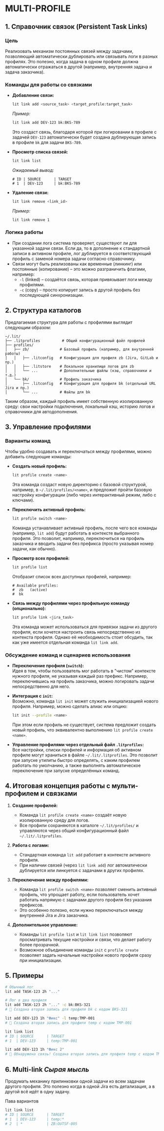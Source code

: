 # MULTI-PROFILE

## 1. Справочник связок (Persistent Task Links)

### Цель
Реализовать механизм постоянных связей между задачами, позволяющий автоматически дублировать или связывать логи в разных профилях. Это полезно, когда задача в одном профиле должна автоматически отражаться в другой (например, внутренняя задача и задача заказчика).

### Команды для работы со связками

- **Добавление связи:**  
  ```bash
  lit link add <source_task> <target_profile:target_task>
  ```
  *Пример:*  
  ```bash
  lit link add DEV-123 bk:BKS-789
  ```
  Это создаст связь, благодаря которой при логировании в профиле с задачей `DEV-123` автоматически будет создана дублирующая запись в профиле `bk` для задачи `BKS-789`.

- **Просмотр списка связей:**  
  ```bash
  lit link list
  ```
  *Ожидаемый вывод:*
  ```
  # ID | SOURCE      | TARGET
  # 1  | DEV-123     | bk:BKS-789
  ```

- **Удаление связи:**  
  ```bash
  lit link remove <link_id>
  ```
  *Пример:*  
  ```bash
  lit link remove 1
  ```

### Логика работы
- При создании лога система проверяет, существуют ли для указанной задачи связи. Если да, то в дополнение к стандартной записи в активном профиле, лог дублируется в соответствующий профиль с заменой номера задачи согласно справочнику.
- Связи могут быть реализованы как временные (линкинг) или постоянные (копирование) – это можно разграничить флагами, например:
  - `-l` (linked) – создаётся связь, которая привязывает логи между профилями.
  - `-c` (copy) – просто копирует запись в другой профиль без последующей синхронизации.



## 2. Структура каталогов

Предлагаемая структура для работы с профилями выглядит следующим образом:

```
~/.lit/
├── .litprofiles          # Общий конфигурационный файл профилей
├── profiles/
│   ├── zb/              # Базовый профиль (например, для внутренней работы)
│   │   ├── .litconfig   # Конфигурация для профиля zb (Jira, GitLab и пр.)
│   │   ├── .litstore    # Локальное хранилище логов для zb
│   │   └── ...          # Дополнительные файлы (кэш, справочники и т.д.)
│   └── bk/              # Профиль заказчика
│       ├── .litconfig   # Конфигурация для профиля bk (отдельный URL Jira и пр.)
│       └── ...          # Файлы для bk
```

Таким образом, каждый профиль имеет собственную изолированную среду: свои настройки подключения, локальный кэш, историю логов и справочники для автодополнения.


## 3. Управление профилями

### Варианты команд
Чтобы удобно создавать и переключаться между профилями, можно добавить следующие команды:

- **Создать новый профиль:**  
  ```bash
  lit profile create <name>
  ```
  Эта команда создаст новую директорию с базовой структурой, например, в `~/.lit/profiles/<name>`, и предложит пройти базовую настройку конфигурации (либо через интерактивный режим, либо с ключами).

- **Переключить активный профиль:**  
  ```bash
  lit profile switch <name>
  ```
  Команда устанавливает активный профиль, после чего все команды (например, `lit add`) будут работать в контексте выбранного профиля. Это позволит, например, переключиться на профиль заказчика и вводить задачи без префикса (просто указывая номер задачи, как обычно).

- **Просмотр всех профилей:**  
  ```bash
  lit profile list
  ```
  Отобразит список всех доступных профилей, например:
  ```
  # Available profiles:
  #  zb   (active)
  #  bk
  ```

- **Связь между профилями через профильную команду (опционально):**  
  ```bash
  lit profile link <jira_task>
  ```
  Эта команда может использоваться для привязки задачи из другого профиля, если хочется настроить связь непосредственно из контекста профиля. Однако её необходимость стоит обсудить, так как уже имеется отдельная команда `lit link add`.

### Обсуждение команд и сценариев использования

- **Переключение профиля (`switch`):**  
  Идея в том, чтобы пользователь мог работать в "чистом" контексте нужного профиля, не указывая каждый раз префикс. Например, переключившись на профиль заказчика, можно логировать задачи непосредственно для него.

- **Интеграция с `init`:**  
  Возможно, команда `lit init` может служить инициализацией нового профиля. Например, можно сделать алиас или опцию:
  ```bash
  lit init --profile <name>
  ```
  При этом если профиль не существует, система предложит создать новый профиль, что эквивалентно выполнению `lit profile create <name>`.

- **Управление профилями через отдельный файл `.litprofiles`:**  
  Все настройки, списки профилей и информация об активном профиле могут храниться в файле `~/.lit/.litprofiles`. Это позволит при запуске утилиты быстро определять, с каким профилем работать по умолчанию, а также выполнять автоматическое переключение при запуске определённых команд.


## 4. Итоговая концепция работы с мульти-профилем и связками

1. **Создание профилей:**  
   - Команда `lit profile create <name>` создаёт новую изолированную среду для логов.
   - Все профили сохраняются в каталоге `~/.lit/profiles/` и управляются через общий конфигурационный файл `~/.lit/.litprofiles`.

2. **Работа с логами:**  
   - Стандартная команда `lit add` работает в контексте активного профиля.
   - При наличии связей (через `lit link add`) лог автоматически дублируется или линкуется с задачами в других профилях.

3. **Переключение между профилями:**  
   - Команда `lit profile switch <name>` позволяет сменить активный профиль, что упрощает работу, если пользователь хочет работать напрямую с задачами другого профиля без указания префиксов.
   - Это особенно полезно, если нужно переключаться между внутренней Jira и Jira заказчика.

4. **Дополнительное управление:**  
   - Команды `lit profile list` и `lit link list` позволяют просматривать текущие настройки и связи, что делает работу более прозрачной.
   - Возможное объединение команды `init` с `profile create` позволяет задать начальные настройки нового профиля сразу при инициализации.

## 5. Примеры
```bash
# Обычный лог
lit add TASK-123 2h "..." 

# Лог в два профиля
lit add TASK-123 2h "..." -c bk:BKS-321
# 🔗️ Создана вторая запись для профиля bk с кодом BKS-321 
```

```bash
lit add DEV-123 1h "Фикс" -l temp:TMP-001
# 🔗 Создана вторая запись для профиля temp с кодом TMP-001 

lit link list
# ID | SOURCE      | TARGET
# 1  | DEV-123     | temp:TMP-001

lit add DEV-123 1h "Фикс 2"
# 🔗 Обнаружена связь! Создана вторая запись для профиля temp с кодом TMP-001
```

## 6. Multi-link *Сырая мысль*
Продумать механику прилинковки одной задачи ко всем задачам другого профиля.
Это полезно когда в одной Jira есть детализация, а в другой всё идёт в одну задачу. 

Пава вариантов
```bash
lit link list
# ID | SOURCE      | TARGET
# 1  | DEV-123     | temp:*
# 2  | *           | ZB:OUTSF-005
```